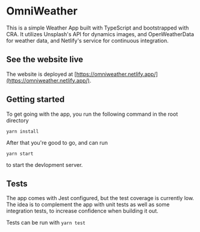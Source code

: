 # OmniWeather

This is a simple Weather App built with TypeScript and bootstrapped with CRA. It utilizes Unsplash's API for dynamics images, and OpenWeatherData for weather data, and Netlify's service for continuous integration.

## See the website live

The website is deployed at [https://omniweather.netlify.app/](https://omniweather.netlify.app/).

## Getting started

To get going with the app, you run the following command in the root directory

`yarn install`

After that you're good to go, and can run

`yarn start`

to start the devlopment server.

## Tests

The app comes with Jest configured, but the test coverage is currently low. The idea is to complement the app with unit tests as well as some integration tests, to increase confidence when building it out.

Tests can be run with
`yarn test`
